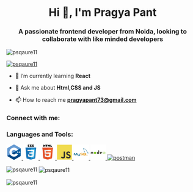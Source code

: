 <h1 align="center">Hi 👋, I'm Pragya Pant</h1>
<h3 align="center">A passionate frontend developer from Noida, looking to collaborate with like minded developers</h3>

<p align="left"> <img src="https://komarev.com/ghpvc/?username=psqaure11&label=Profile%20views&color=0e75b6&style=flat" alt="psqaure11" /> </p>

<p align="left"> <a href="https://github.com/ryo-ma/github-profile-trophy"><img src="https://github-profile-trophy.vercel.app/?username=psqaure11" alt="psqaure11" /></a> </p>

- 🌱 I’m currently learning **React**

- 💬 Ask me about **Html,CSS and JS**

- 📫 How to reach me **pragyapant73@gmail.com**

<h3 align="left">Connect with me:</h3>
<p align="left">
</p>

<h3 align="left">Languages and Tools:</h3>
<p align="left"> <a href="https://www.w3schools.com/cpp/" target="_blank" rel="noreferrer"> <img src="https://raw.githubusercontent.com/devicons/devicon/master/icons/cplusplus/cplusplus-original.svg" alt="cplusplus" width="40" height="40"/> </a> <a href="https://www.w3schools.com/css/" target="_blank" rel="noreferrer"> <img src="https://raw.githubusercontent.com/devicons/devicon/master/icons/css3/css3-original-wordmark.svg" alt="css3" width="40" height="40"/> </a> <a href="https://www.w3.org/html/" target="_blank" rel="noreferrer"> <img src="https://raw.githubusercontent.com/devicons/devicon/master/icons/html5/html5-original-wordmark.svg" alt="html5" width="40" height="40"/> </a> <a href="https://developer.mozilla.org/en-US/docs/Web/JavaScript" target="_blank" rel="noreferrer"> <img src="https://raw.githubusercontent.com/devicons/devicon/master/icons/javascript/javascript-original.svg" alt="javascript" width="40" height="40"/> </a> <a href="https://www.mysql.com/" target="_blank" rel="noreferrer"> <img src="https://raw.githubusercontent.com/devicons/devicon/master/icons/mysql/mysql-original-wordmark.svg" alt="mysql" width="40" height="40"/> </a> <a href="https://nodejs.org" target="_blank" rel="noreferrer"> <img src="https://raw.githubusercontent.com/devicons/devicon/master/icons/nodejs/nodejs-original-wordmark.svg" alt="nodejs" width="40" height="40"/> </a> <a href="https://postman.com" target="_blank" rel="noreferrer"> <img src="https://www.vectorlogo.zone/logos/getpostman/getpostman-icon.svg" alt="postman" width="40" height="40"/> </a> </p>

<p><img align="left" src="https://github-readme-stats.vercel.app/api/top-langs?username=psqaure11&show_icons=true&locale=en&layout=compact" alt="psqaure11" /></p>

<p>&nbsp;<img align="center" src="https://github-readme-stats.vercel.app/api?username=psqaure11&show_icons=true&locale=en" alt="psqaure11" /></p>

<p><img align="center" src="https://github-readme-streak-stats.herokuapp.com/?user=psqaure11&" alt="psqaure11" /></p>
